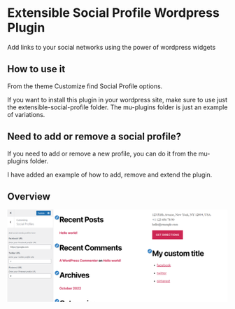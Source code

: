 # Extensible Social Profile Wordpress Plugin

Add links to your social networks using the power of wordpress widgets

## How to use it

From the theme Customize find Social Profile options.

If you want to install this plugin in your wordpress site, make sure to use just the extensible-social-profile folder. The mu-plugins folder is just an example of variations.

## Need to add or remove a social profile?

If you need to add or remove a new profile, you can do it from the mu-plugins folder. 

I have added an example of how to add, remove and extend the plugin.

## Overview

![](extensible-social-profile-1.png)